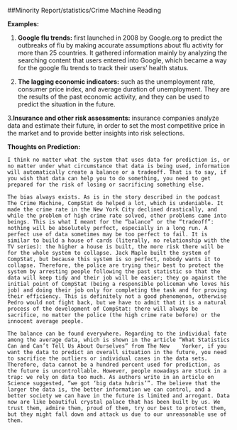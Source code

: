 ##Minority Report/statistics/Crime Machine Reading

**Examples:**

1.	**Google flu trends:** first launched in 2008 by Google.org to predict the outbreaks of flu by making accurate assumptions about flu activity for more than 25 countries. It gathered information mainly by analyzing the searching content that users entered into Google, which became a way for the google flu trends to track their users’ health status.

2.	**The lagging economic indicators:** such as the unemployment rate, consumer price index, and average duration of unemployment. They are the results of the past economic activity, and they can be used to predict the situation in the future.

3.**Insurance and other risk assessments:** insurance companies analyze data and estimate their future, in order to set the most competitive price in the market and to provide better insights into risk selections.

**Thoughts on Prediction:**

	I think no matter what the system that uses data for prediction is, or no matter under what circumstance that data is being used, information will automatically create a balance or a tradeoff. That is to say, if you wish that data can help you to do something, you need to get prepared for the risk of losing or sacrificing something else.

	The bias always exists. As is in the story described in the podcast The Crime Machine, CompStat do helped a lot, which is undeniable. It made the crime rate in the New York City declined drastically, and while the problem of high crime rate solved, other problems came into beings. This is what I meant for the “balance” or the “tradeoff”: nothing will be absolutely perfect, especially in a long run. A perfect use of data sometimes may be too perfect to fail. It is similar to build a house of cards (literally, no relationship with the TV series): the higher a house is built, the more risk there will be for the whole system to collapse. Jack Maple built the system of CompStat, but because this system is so perfect, nobody wants it to collapse. Therefore, the police are trying their best to protect the system by arresting people following the past statistic so that the data will keep tidy and their job will be easier; they go against the initial point of CompStat (being a responsible policeman who loves his job) and doing their job only for completing the task and for proving their efficiency. This is definitely not a good phenomenon, otherwise Pedro would not fight back, but we have to admit that it is a natural process of the development of CompStat: there will always be sacrifice, no matter the police (the high crime rate before) or the innocent average people.
  
	The balance can be found everywhere. Regarding to the individual fate among the average data, which is shown in the article “What Statistics Can and Can’t Tell Us About Ourselves” from The New	Yorker, if you want the data to predict an overall situation in the future, you need to sacrifice the outliers or individual cases in the data sets. Therefore, data cannot be a hundred percent used for prediction, as the future is uncontrollable. However, people nowadays are stuck in a trap: we rely on data too much. As authors write in an article on Science suggested, “we got ‘big data hubris’”. The believe that the larger the data is, the better information we can control, and a better society we can have in the future is limited and arrogant. Data now are like beautiful crystal palace that has been built by us. We trust them, admire them, proud of them, try our best to protect them, but they might fall down and attack us due to our unreasonable use of them.
